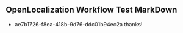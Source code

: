 ## OpenLocalization Workflow Test MarkDown
* ae7b1726-f8ea-418b-9d76-ddc01b94ec2a 
thanks!<!--HONumber=Mar16_HO2-->
